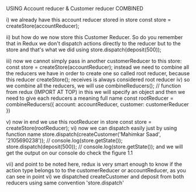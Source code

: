 
USING Account reducer & Customer reducer COMBINED

i) we already have this account reducer stored in store
const store = createStore(accountReducer);
 
ii) but how do we now store this Customer Reducer.
So do you remember that in Redux we don't dispatch actions
directly to the reducer but to the store and that's what we did using
store.dispatch(deposit(500));

iii) now we cannot simply pass in another customerReducer to this store:
const store = createStore(accountReducer);
instead we need to combine all the reducers we have in
order to create one so called root reducer, because this reducer
createStore();
receives is always considered root reducer
iv) so we combine all the reducers, we will use
combineReducers(); // function from redux (IMPORT AT TOP)
in this we will specify an object and then we need to give
each reducers a meaning full name
const rootReducer = combineReducers({ account: accountReducer, customer: customerReducer })

v) now in end we use this rootReducer in store
const store = createStore(rootReducer);
vi) now we can dispatch easily just by using function name
store.dispatch(createCustomer('Mahimkar Saad', '2105690238')); // console.log(store.getState());
store.dispatch(deposit(500));  // console.log(store.getState());
and we will get the output on our console do check the figure 1.1
 
vii) and point to be noted here, redux is very smart enough to know if the action type belongs to
to the customerReducer or accountReducer, as you can see in point vi) we dispatched
createCustomer and deposit from both reducers using same convention 'store.dispatch'
